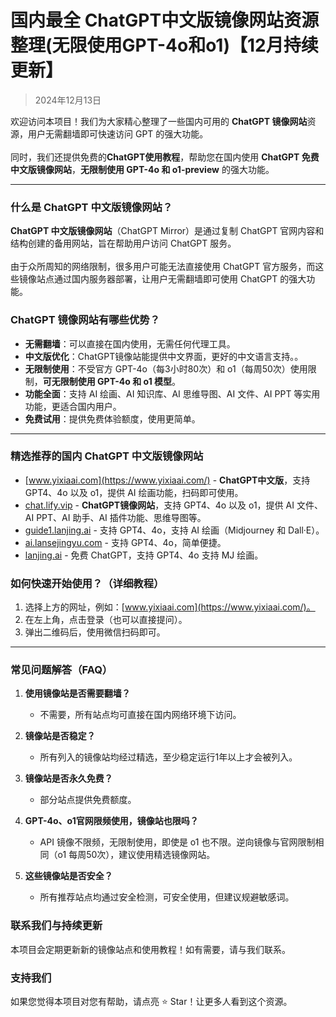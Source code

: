 # 国内最全 ChatGPT中文版镜像网站资源整理(无限使用GPT-4o和o1)【12月持续更新】 

> 2024年12月13日

欢迎访问本项目！我们为大家精心整理了一些国内可用的 **ChatGPT 镜像网站**资源，用户无需翻墙即可快速访问 GPT 的强大功能。<br />
<br />
同时，我们还提供免费的**ChatGPT使用教程**，帮助您在国内使用 **ChatGPT 免费中文版镜像网站**，**无限制使用 GPT-4o 和 o1-preview** 的强大功能。

---

### 什么是 ChatGPT 中文版镜像网站？

**ChatGPT 中文版镜像网站**（ChatGPT Mirror）是通过复制 ChatGPT 官网内容和结构创建的备用网站，旨在帮助用户访问 ChatGPT 服务。<br />
<br />
由于众所周知的网络限制，很多用户可能无法直接使用 ChatGPT 官方服务，而这些镜像站点通过国内服务器部署，让用户无需翻墙即可使用 ChatGPT 的强大功能。<br />

### ChatGPT 镜像网站有哪些优势？

- **无需翻墙**：可以直接在国内使用，无需任何代理工具。
- **中文版优化**：ChatGPT镜像站能提供中文界面，更好的中文语言支持。。
- **无限制使用**：不受官方 GPT-4o（每3小时80次）和 o1（每周50次）使用限制，**可无限制使用 GPT-4o 和 o1 模型**。
- **功能全面**：支持 AI 绘画、AI 知识库、AI 思维导图、AI 文件、AI PPT 等实用功能，更适合国内用户。
- **免费试用**：提供免费体验额度，使用更简单。

---

### 精选推荐的国内 ChatGPT 中文版镜像网站

- [www.yixiaai.com](https://www.yixiaai.com/) - **ChatGPT中文版**，支持 GPT4、4o 以及 o1，提供 AI 绘画功能，扫码即可使用。
- [chat.lify.vip](https://chat.lify.vip/) - **ChatGPT镜像网站**，支持 GPT4、4o 以及 o1，提供 AI 文件、AI PPT、AI 助手、AI 插件功能、思维导图等。
- [guide1.lanjing.ai](https://guide1.lanjing.ai/) - 支持 GPT4、4o，支持 AI 绘画（Midjourney 和 Dall·E）。
- [ai.lansejingyu.com](https://ai.lansejingyu.com/) - 支持 GPT4、4o，简单便捷。
- [lanjing.ai](https://lanjing.ai/) - 免费 ChatGPT，支持 GPT4、4o 支持 MJ 绘画。

### 如何快速开始使用？（详细教程）

1. 选择上方的网址，例如：[www.yixiaai.com](https://www.yixiaai.com/)。
2. 在左上角，点击登录（也可以直接提问）。
3. 弹出二维码后，使用微信扫码即可。

---

### 常见问题解答（FAQ）

1. **使用镜像站是否需要翻墙？**
   - 不需要，所有站点均可直接在国内网络环境下访问。
   
2. **镜像站是否稳定？**
   - 所有列入的镜像站均经过精选，至少稳定运行1年以上才会被列入。
   
3. **镜像站是否永久免费？**
   - 部分站点提供免费额度。
   
4. **GPT-4o、o1官网限频使用，镜像站也限吗？**
   - API 镜像不限频，无限制使用，即使是 o1 也不限。逆向镜像与官网限制相同（o1 每周50次），建议使用精选镜像网站。
   
5. **这些镜像站是否安全？**
   - 所有推荐站点均通过安全检测，可安全使用，但建议规避敏感词。

### 联系我们与持续更新

本项目会定期更新新的镜像站点和使用教程！如有需要，请与我们联系。

### 支持我们

如果您觉得本项目对您有帮助，请点亮 ⭐ Star！让更多人看到这个资源。
